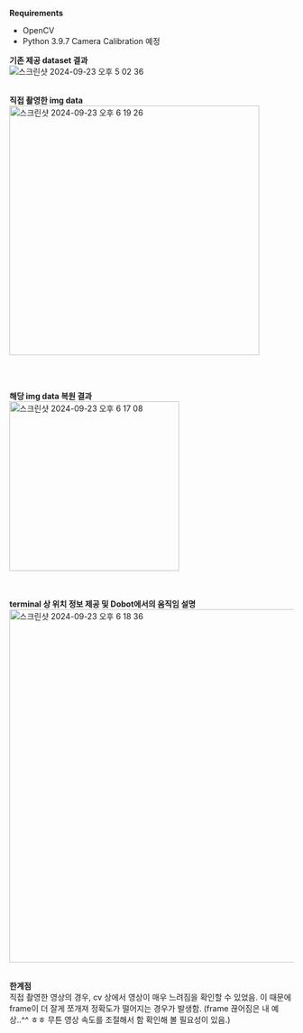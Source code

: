 **Requirements**
- OpenCV
- Python 3.9.7
Camera Calibration 예정

**기존 제공 dataset 결과**
<br>
![스크린샷 2024-09-23 오후 5 02 36](https://github.com/user-attachments/assets/0596f86c-34a7-4b33-a9fc-66c6697f453b)

<br>
<b>직접 촬영한 img data</b>
<br>
<img width="443" alt="스크린샷 2024-09-23 오후 6 19 26" src="https://github.com/user-attachments/assets/8390a348-36bb-4e67-8585-3f42cc6b59e4">

<br><br>

<b>해당 img data 복원 결과</b>
<br>
<img width="301" alt="스크린샷 2024-09-23 오후 6 17 08" src="https://github.com/user-attachments/assets/bac912cd-1277-41af-8749-75d8b8e1c696">

<br><br>
**terminal 상 위치 정보 제공 및 Dobot에서의 움직임 설명**
<br>
<img width="627" alt="스크린샷 2024-09-23 오후 6 18 36" src="https://github.com/user-attachments/assets/05bc24eb-ec98-4975-bbdb-f5d1e592cb14">

<br>
<b>한계점</b>
<br>
직접 촬영한 영상의 경우, cv 상에서 영상이 매우 느려짐을 확인할 수 있었음. 이 때문에 frame이 더 잘게 쪼개져 정확도가 떨어지는 경우가 발생함.
(frame 끊어짐은 내 예상..^^ ㅎㅎ 무튼 영상 속도를 조절해서 함 확인해 볼 필요성이 있음.)
